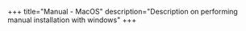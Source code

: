 +++
title="Manual - MacOS"
description="Description on performing manual installation with windows"
+++

